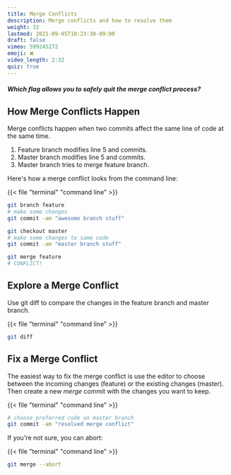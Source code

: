 ```yaml
---
title: Merge Conflicts
description: Merge conflicts and how to resolve them
weight: 32
lastmod: 2021-09-05T10:23:30-09:00
draft: false
vimeo: 599245272
emoji: ❌
video_length: 2:32
quiz: true
---
```


<quiz-modal options="--quit:--oops:--fml:--abort" answer="--abort" prize="17">
  <h5>Which flag allows you to safely quit the merge conflict process?</h5>
</quiz-modal>

## How Merge Conflicts Happen

Merge conflicts happen when two commits affect the same line of code at the same time. 

1. Feature branch modifies line 5 and commits. 
2. Master branch modifies line 5 and commits.
3. Master branch tries to merge feature branch.

Here's how a merge conflict looks from the command line:

{{< file "terminal" "command line" >}}
```bash
git branch feature
# make some changes
git commit -am "awesome branch stuff"

git checkout master
# make some changes to same code
git commit -am "master branch stuff"

git merge feature
# CONFLICT!
```

## Explore a Merge Conflict

Use git diff to compare the changes in the feature branch and master branch.

{{< file "terminal" "command line" >}}
```bash
git diff
```

## Fix a Merge Conflict

The easiest way to fix the merge conflict is use the editor to choose between the incoming changes (feature) or the existing changes (master). Then create a new *merge* commit with the changes you want to keep.

{{< file "terminal" "command line" >}}
```bash
# choose preferred code on master branch
git commit -am "resolved merge conflict"
```

If you're not sure, you can abort:

{{< file "terminal" "command line" >}}
```bash
git merge --abort
```